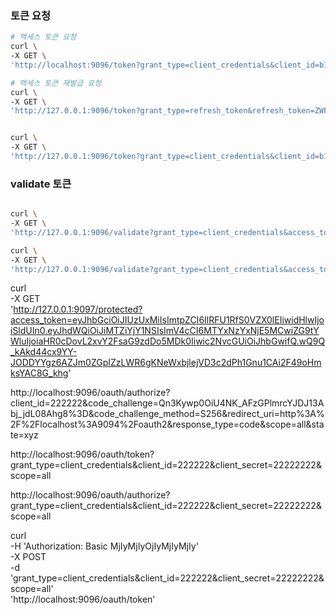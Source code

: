 ### 토큰 요청
```bash
# 액세스 토큰 요청
curl \
-X GET \
'http://localhost:9096/token?grant_type=client_credentials&client_id=b16bb655&client_secret=b16bb655-9568-4faa-82c0-4d152ed33035&scope=all'

# 액세스 토큰 재발급 요청
curl \
-X GET \
'http://127.0.0.1:9096/token?grant_type=refresh_token&refresh_token=ZWFJZTFIMZKTZTCZMS01NWVILWEXMTQTOGZIY2I1NWRMYJY0&client_id=b16bb655&client_secret=b16bb655-9568-4faa-82c0-4d152ed33035'


curl \
-X GET \
'http://127.0.0.1:9096/token?grant_type=client_credentials&client_id=b16bb655&client_secret=b16bb655-9568-4faa-82c0-4d152ed33035&scope=all'

```

### validate 토큰
```bash

curl \
-X GET \
'http://127.0.0.1:9096/validate?grant_type=client_credentials&access_token=eyJhbGciOiJIUzUxMiIsInR5cCI6IkpXVCJ9.eyJhdWQiOiJiMTZiYjY1NSIsImV4cCI6MTYxNzYwOTA3Nn0.HeP-IslApwQu5SzvwhmsasMcdqOuOt_NuVgZbHfItYBiarU-OGJhDYKo1FGGMg5smgS3NXddNy4VLSVi1wHsIw'

curl \
-X GET \
'http://127.0.0.1:9096/validate?grant_type=client_credentials&access_token=O-ZGEF4WOJU4UYXO88RIXG'

```


curl \
-X GET \
'http://127.0.0.1:9097/protected?access_token=eyJhbGciOiJIUzUxMiIsImtpZCI6IlRFU1RfS0VZX0lEIiwidHlwIjoiSldUIn0.eyJhdWQiOiJiMTZiYjY1NSIsImV4cCI6MTYxNzYxNjE5MCwiZG9tYWluIjoiaHR0cDovL2xvY2FsaG9zdDo5MDk0Iiwic2NvcGUiOiJhbGwifQ.wQ9Q_kAkd44cx9YY-JODDYYgz6AZJm0ZGpIZzLWR6gKNeWxbjlejVD3c2dPh1Gnu1CAi2F49oHmksYAC8G_khg'


http://localhost:9096/oauth/authorize?client_id=222222&code_challenge=Qn3Kywp0OiU4NK_AFzGPlmrcYJDJ13Abj_jdL08Ahg8%3D&code_challenge_method=S256&redirect_uri=http%3A%2F%2Flocalhost%3A9094%2Foauth2&response_type=code&scope=all&state=xyz

http://localhost:9096/oauth/token?grant_type=client_credentials&client_id=222222&client_secret=22222222&scope=all

http://localhost:9096/oauth/authorize?grant_type=client_credentials&client_id=222222&client_secret=22222222&scope=all


curl \
-H 'Authorization: Basic MjIyMjIyOjIyMjIyMjIy' \
-X POST \
-d 'grant_type=client_credentials&client_id=222222&client_secret=22222222&scope=all' \
'http://localhost:9096/oauth/token'